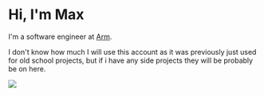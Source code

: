 # Hi, I'm Max

I'm a software engineer at [Arm](https://www.arm.com/en).

I don't know how much I will use this account as it was previously just used for old school projects, but if i have any side projects they will be probably be on here.

[![](https://visitcount.itsvg.in/api?id=iw365&label=Profile%20Views&color=12&icon=1&pretty=false)](https://visitcount.itsvg.in)
